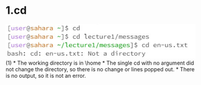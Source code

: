 # 1.cd
![Image](cd.png)
(1) * The working directory is in \home
    * The single cd with no argument did not change the directory, so there is no change or lines popped out.
    * There is no output, so it is not an error.
